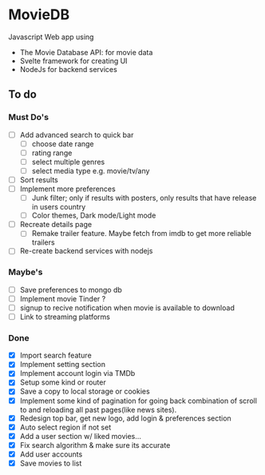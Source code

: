 # MovieDB
Javascript Web app using
  - The Movie Database API: for movie data
  - Svelte framework for creating UI
  - NodeJs for backend services

## To do
  ### Must Do's
  - [ ] Add advanced search to quick bar
    - [ ] choose date range
    - [ ] rating range
    - [ ] select multiple genres
    - [ ] select media type e.g. movie/tv/any
  - [ ] Sort results 
  - [ ] Implement more preferences
    - [ ] Junk filter; only if results with posters, only results that have release in users country
    - [ ] Color themes, Dark mode/Light mode
  - [ ] Recreate details page
    - [ ] Remake trailer feature. Maybe fetch from imdb to get more reliable trailers
  - [ ] Re-create backend services with nodejs
  ### Maybe's
  - [ ] Save preferences to mongo db
  - [ ] Implement movie Tinder ?
  - [ ] signup to recive notification when movie is available to download
  - [ ] Link to streaming platforms
  
  ### Done
  - [x] Import search feature
  - [x] Implement setting section
  - [x] Implement account login via TMDb
  - [x] Setup some kind or router 
  - [x] Save a copy to local storage or cookies
  - [x] Implement some kind of pagination for going back combination of scroll to and reloading all past pages(like news sites).
  - [x] Redesign top bar, get new logo, add login & preferences section
  - [x] Auto select region if not set
  - [x] Add a user section w/ liked movies…
  - [x] Fix search algorithm & make sure its accurate
  - [x] Add user accounts
  - [x] Save movies to list